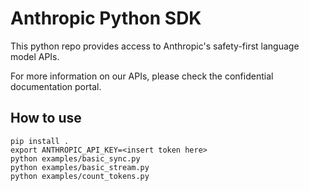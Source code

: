 # Anthropic Python SDK

This python repo provides access to Anthropic's safety-first language model APIs.

For more information on our APIs, please check the confidential documentation portal.

## How to use

```
pip install .
export ANTHROPIC_API_KEY=<insert token here>
python examples/basic_sync.py
python examples/basic_stream.py
python examples/count_tokens.py
```
